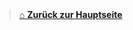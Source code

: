 










<br>
<br>

> [⌂ **Zurück zur Hauptseite**](https://github.com/Radball-Migi/HF-ITCNE24-SemArbeit1-AZ104-Azure-Administrator-Associate)